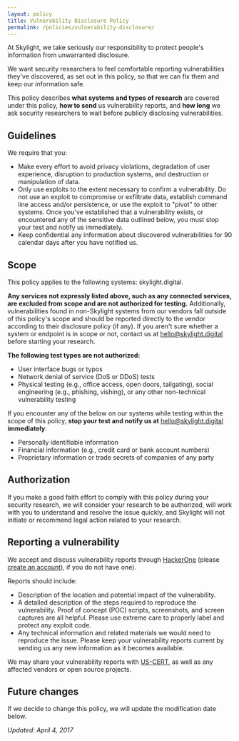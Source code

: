 ```yaml
---
layout: policy
title: Vulnerability Disclosure Policy
permalink: /policies/vulnerability-disclosure/
---
```


At Skylight, we take seriously our responsibility to protect people's information from unwarranted disclosure.

We want security researchers to feel comfortable reporting vulnerabilities they've discovered, as set out in this policy, so that we can fix them and keep our information safe.

This policy describes <strong>what systems and types of research</strong> are covered under this policy, <strong>how to send</strong> us vulnerability reports, and <strong>how long</strong> we ask security researchers to wait before publicly disclosing vulnerabilities.

## Guidelines

We require that you:

- Make every effort to avoid privacy violations, degradation of user experience, disruption to production systems, and destruction or manipulation of data.
- Only use exploits to the extent necessary to confirm a vulnerability. Do not use an exploit to compromise or exfiltrate data, establish command line access and/or persistence, or use the exploit to "pivot" to other systems. Once you've established that a vulnerability exists, or encountered any of the sensitive data outlined below, you must stop your test and notify us immediately.
- Keep confidential any information about discovered vulnerabilities for 90 calendar days after you have notified us.

## Scope

This policy applies to the following systems: skylight.digital.

<strong>Any services not expressly listed above, such as any connected services, are excluded from scope and are not authorized for testing.</strong> Additionally, vulnerabilities found in non-Skylight systems from our vendors fall outside of this policy's scope and should be reported directly to the vendor according to their disclosure policy (if any). If you aren't sure whether a system or endpoint is in scope or not, contact us at <a href="mailto:hello@skylight.digital">hello@skylight.digital</a> before starting your research.

<strong>The following test types are not authorized:</strong>

- User interface bugs or typos
- Network denial of service (DoS or DDoS) tests
- Physical testing (e.g., office access, open doors, tailgating), social engineering (e.g., phishing, vishing), or any other non-technical vulnerability testing

If you encounter any of the below on our systems while testing within the scope of this policy, <strong>stop your test and notify us at</strong> <a href="mailto:hello@skylight.digital">hello@skylight.digital</a> <strong>immediately</strong>:

- Personally identifiable information
- Financial information (e.g., credit card or bank account numbers)
- Proprietary information or trade secrets of companies of any party

## Authorization

If you make a good faith effort to comply with this policy during your security research, we will consider your research to be authorized, will work with you to understand and resolve the issue quickly, and Skylight will not initiate or recommend legal action related to your research.

## Reporting a vulnerability

We accept and discuss vulnerability reports through [HackerOne]({{site.hackerone_url}}) (please [create an account](https://hackerone.com/users/sign_up)), if you do not have one).

Reports should include:

- Description of the location and potential impact of the vulnerability.
- A detailed description of the steps required to reproduce the vulnerability. Proof of concept (POC) scripts, screenshots, and screen captures are all helpful. Please use extreme care to properly label and protect any exploit code.
- Any technical information and related materials we would need to reproduce the issue.
Please keep your vulnerability reports current by sending us any new information as it becomes available.

We may share your vulnerability reports with [US-CERT](https://www.us-cert.gov/ais), as well as any affected vendors or open source projects.

## Future changes

If we decide to change this policy, we will update the modification date below.

<em>Updated: April 4, 2017</em>
